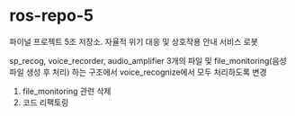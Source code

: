 # ros-repo-5
파이널 프로젝트 5조 저장소. 자율적 위기 대응 및 상호작용 안내 서비스 로봇

sp_recog, voice_recorder, audio_amplifier 3개의 파일 및 file_monitoring(음성 파일 생성 후 처리)
하는 구조에서 voice_recognize에서 모두 처리하도록 변경 
  1. file_monitoring 관련 삭제
  2. 코드 리팩토링
